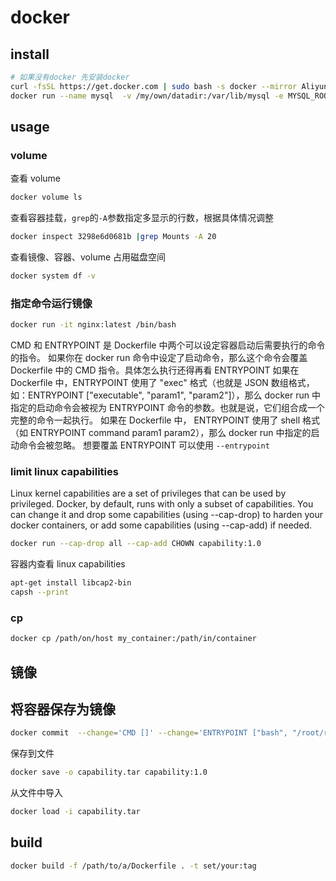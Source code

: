 # docker

## install

```bash
# 如果没有docker 先安装docker
curl -fsSL https://get.docker.com | sudo bash -s docker --mirror Aliyun
docker run --name mysql  -v /my/own/datadir:/var/lib/mysql -e MYSQL_ROOT_PASSWORD=cqm -p 3306:3306 -d mysql:latest
```

## usage

### volume

查看 volume

```bash
docker volume ls
```

查看容器挂载，`grep`的`-A`参数指定多显示的行数，根据具体情况调整

```bash
docker inspect 3298e6d0681b |grep Mounts -A 20
```

查看镜像、容器、volume 占用磁盘空间

```bash
docker system df -v
```

### 指定命令运行镜像

```bash
docker run -it nginx:latest /bin/bash
```

CMD 和 ENTRYPOINT 是 Dockerfile 中两个可以设定容器启动后需要执行的命令的指令。
如果你在 docker run 命令中设定了启动命令，那么这个命令会覆盖 Dockerfile 中的 CMD 指令。具体怎么执行还得再看 ENTRYPOINT
如果在 Dockerfile 中，ENTRYPOINT 使用了 "exec" 格式（也就是 JSON 数组格式，如：ENTRYPOINT ["executable", "param1", "param2"]），那么 docker run 中指定的启动命令会被视为 ENTRYPOINT 命令的参数。也就是说，它们组合成一个完整的命令一起执行。
如果在 Dockerfile 中， ENTRYPOINT 使用了 shell 格式（如 ENTRYPOINT command param1 param2），那么 docker run 中指定的启动命令会被忽略。
想要覆盖 ENTRYPOINT 可以使用 `--entrypoint`

### limit linux capabilities

Linux kernel capabilities are a set of privileges that can be used by privileged. Docker, by default, runs with only a subset of capabilities. You can change it and drop some capabilities (using --cap-drop) to harden your docker containers, or add some capabilities (using --cap-add) if needed.

```bash
docker run --cap-drop all --cap-add CHOWN capability:1.0
```

容器内查看 linux capabilities

```bash
apt-get install libcap2-bin
capsh --print
```

### cp

```bash
docker cp /path/on/host my_container:/path/in/container
```

## 镜像

## 将容器保存为镜像

```bash
docker commit  --change='CMD []' --change='ENTRYPOINT ["bash", "/root/run.sh"]' --change='WORKDIR /root' [containerid] capability:1.0
```

保存到文件

```bash
docker save -o capability.tar capability:1.0
```

从文件中导入

```bash
docker load -i capability.tar
```

## build

```bash
docker build -f /path/to/a/Dockerfile . -t set/your:tag
```
